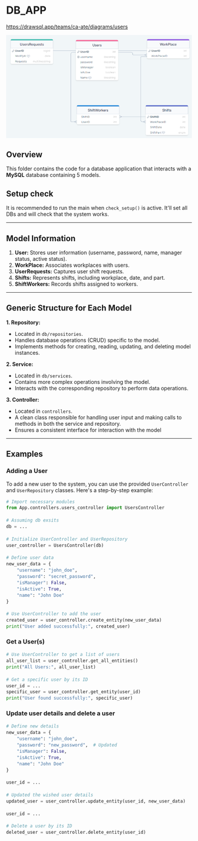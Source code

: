 # DB_APP

https://drawsql.app/teams/ca-ate/diagrams/users

![tables.png](static/tables.png)

## Overview

This folder contains the code for a database application that interacts with a **MySQL** database containing 5 models.

## Setup check
It is recommended to run the main when `check_setup()` is active. It'll set all DBs and will check that the system works.

---

## Model Information

1. **User:** Stores user information (username, password, name, manager status, active status).
2. **WorkPlace:** Associates workplaces with users.
3. **UserRequests:** Captures user shift requests.
4. **Shifts:** Represents shifts, including workplace, date, and part.
5. **ShiftWorkers:** Records shifts assigned to workers.

---

## Generic Structure for Each Model
**1. Repository:**
   * Located in `db/repositories`.
   * Handles database operations (CRUD) specific to the model.
   * Implements methods for creating, reading, updating, and deleting model instances.

**2. Service:**
   * Located in `db/services`.
   * Contains more complex operations involving the model.
   * Interacts with the corresponding repository to perform data operations.

**3. Controller:**
   * Located in `controllers`.
   * A clean class responsible for handling user input and making calls to methods in both the service and repository.
   * Ensures a consistent interface for interaction with the model

---

## Examples
### Adding a User

To add a new user to the system, you can use the provided `UserController` and `UserRepository` classes. Here's a step-by-step example:

```python
# Import necessary modules
from App.controllers.users_controller import UsersController

# Assuming db exsits
db = ...

# Initialize UserController and UserRepository
user_controller = UsersController(db)

# Define user data
new_user_data = {
    "username": "john_doe",
    "password": "secret_password",
    "isManager": False,
    "isActive": True,
    "name": "John Doe"
}

# Use UserController to add the user
created_user = user_controller.create_entity(new_user_data)
print("User added successfully:", created_user)
```

### Get a User(s)
```python
# Use UserController to get a list of users
all_user_list = user_controller.get_all_entities()
print("All Users:", all_user_list)

# Get a specific user by its ID
user_id = ...
specific_user = user_controller.get_entity(user_id)
print("User found successfully:", specific_user)
```

### Update user details and delete a user
```python
# Define new details
new_user_data = {
    "username": "john_doe",
    "password": "new_password",  # Updated
    "isManager": False,
    "isActive": True,
    "name": "John Doe"
}

user_id = ...

# Updated the wished user details
updated_user = user_controller.update_entity(user_id, new_user_data)

user_id = ...

# Delete a user by its ID
deleted_user = user_controller.delete_entity(user_id)
```